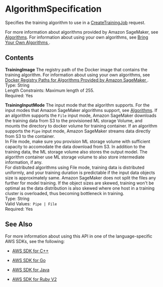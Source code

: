# AlgorithmSpecification<a name="API_AlgorithmSpecification"></a>

Specifies the training algorithm to use in a [CreateTrainingJob](http://docs.aws.amazon.com/sagemaker/latest/dg/API_CreateTrainingJob.html) request\. 

For more information about algorithms provided by Amazon SageMaker, see [Algorithms](http://docs.aws.amazon.com/sagemaker/latest/dg/algos.html)\. For information about using your own algorithms, see [Bring Your Own Algorithms ](http://docs.aws.amazon.com/sagemaker/latest/dg/adv-topics-own-algo.html)\. 

## Contents<a name="API_AlgorithmSpecification_Contents"></a>

 **TrainingImage**   <a name="SageMaker-Type-AlgorithmSpecification-TrainingImage"></a>
The registry path of the Docker image that contains the training algorithm\. For information about using your own algorithms, see [Docker Registry Paths for Algorithms Provided by Amazon SageMaker ](http://docs.aws.amazon.com/sagemaker/latest/dg/algos-docker-registry-paths.html)\.   
Type: String  
Length Constraints: Maximum length of 255\.  
Required: Yes

 **TrainingInputMode**   <a name="SageMaker-Type-AlgorithmSpecification-TrainingInputMode"></a>
The input mode that the algorithm supports\. For the input modes that Amazon SageMaker algorithms support, see [Algorithms](http://docs.aws.amazon.com/sagemaker/latest/dg/algos.html)\. If an algorithm supports the `File` input mode, Amazon SageMaker downloads the training data from S3 to the provisioned ML storage Volume, and mounts the directory to docker volume for training container\. If an algorithm supports the `Pipe` input mode, Amazon SageMaker streams data directly from S3 to the container\.   
 In File mode, make sure you provision ML storage volume with sufficient capacity to accomodate the data download from S3\. In addition to the training data, the ML storage volume also stores the output model\. The algorithm container use ML storage volume to also store intermediate information, if any\.   
 For distributed algorithms using File mode, training data is distributed uniformly, and your training duration is predictable if the input data objects size is approximately same\. Amazon SageMaker does not split the files any further for model training\. If the object sizes are skewed, training won't be optimal as the data distribution is also skewed where one host in a training cluster is overloaded, thus becoming bottleneck in training\.   
Type: String  
Valid Values:` Pipe | File`   
Required: Yes

## See Also<a name="API_AlgorithmSpecification_SeeAlso"></a>

For more information about using this API in one of the language\-specific AWS SDKs, see the following:

+  [AWS SDK for C\+\+](http://docs.aws.amazon.com/goto/SdkForCpp/sagemaker-2017-07-24/AlgorithmSpecification) 

+  [AWS SDK for Go](http://docs.aws.amazon.com/goto/SdkForGoV1/sagemaker-2017-07-24/AlgorithmSpecification) 

+  [AWS SDK for Java](http://docs.aws.amazon.com/goto/SdkForJava/sagemaker-2017-07-24/AlgorithmSpecification) 

+  [AWS SDK for Ruby V2](http://docs.aws.amazon.com/goto/SdkForRubyV2/sagemaker-2017-07-24/AlgorithmSpecification) 